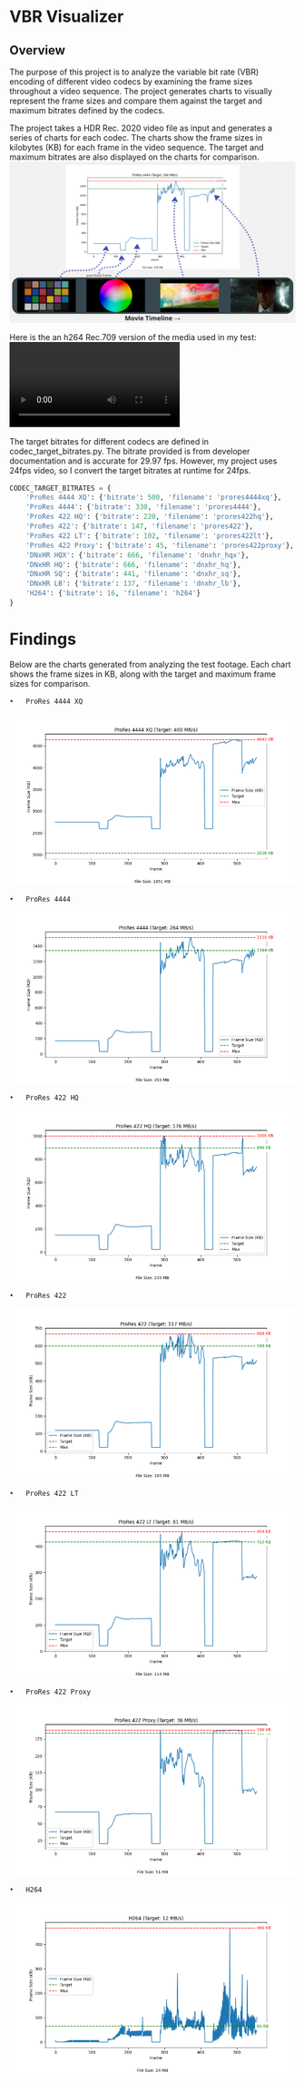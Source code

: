 # VBR Visualizer
## Overview
The purpose of this project is to analyze the variable bit rate (VBR) encoding of different video codecs by examining the frame sizes throughout a video sequence. The project generates charts to visually represent the frame sizes and compare them against the target and maximum bitrates defined by the codecs.

The project takes a HDR Rec. 2020 video file as input and generates a series of charts for each codec. The charts show the frame sizes in kilobytes (KB) for each frame in the video sequence. The target and maximum bitrates are also displayed on the charts for comparison.
![Movie Legend](output/movie_legend.png)

Here is the an h264 Rec.709 version of the media used in my test:
![vbr-tester-01_v01_rec709_h264.mov](output/vbr-tester-01_v01_rec709_h264.mov)

The target bitrates for different codecs are defined in codec_target_bitrates.py. The bitrate provided is from developer documentation and is accurate for 29.97 fps. However, my project uses 24fps video, so I convert the target bitrates at runtime for 24fps.
```python
CODEC_TARGET_BITRATES = {
    'ProRes 4444 XQ': {'bitrate': 500, 'filename': 'prores4444xq'},
    'ProRes 4444': {'bitrate': 330, 'filename': 'prores4444'},
    'ProRes 422 HQ': {'bitrate': 220, 'filename': 'prores422hq'},
    'ProRes 422': {'bitrate': 147, 'filename': 'prores422'},
    'ProRes 422 LT': {'bitrate': 102, 'filename': 'prores422lt'},
    'ProRes 422 Proxy': {'bitrate': 45, 'filename': 'prores422proxy'},
    'DNxHR HQX': {'bitrate': 666, 'filename': 'dnxhr_hqx'},
    'DNxHR HQ': {'bitrate': 666, 'filename': 'dnxhr_hq'},
    'DNxHR SQ': {'bitrate': 441, 'filename': 'dnxhr_sq'},
    'DNxHR LB': {'bitrate': 137, 'filename': 'dnxhr_lb'},
    'H264': {'bitrate': 16, 'filename': 'h264'}
}
```

# Findings

Below are the charts generated from analyzing the test footage. Each chart shows the frame sizes in KB, along with the target and maximum frame sizes for comparison.

	•	ProRes 4444 XQ
![ProRes 4444 XQ](output/ProRes_4444_XQ.png)

    •	ProRes 4444
![ProRes 4444](output/ProRes_4444.png)

    •	ProRes 422 HQ
![ProRes 422 HQ](output/ProRes_422_HQ.png)

    •	ProRes 422
![ProRes 422](output/ProRes_422.png)

    •	ProRes 422 LT
![ProRes 422 LT](output/ProRes_422_LT.png)

    •	ProRes 422 Proxy
![ProRes 422 Proxy](output/ProRes_422_Proxy.png)

    •	H264
![H264](output/H264.png)
